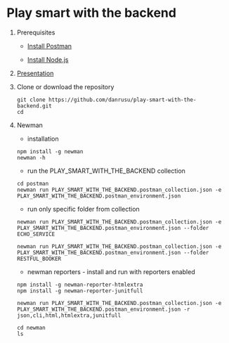 # Play smart with the backend

1. Prerequisites

    - [Install Postman ](https://www.getpostman.com/downloads/)

    - [Install Node.js](https://nodejs.org/en/download/)

2. [Presentation](https://github.com/danrusu/play-smart-with-the-backend/blob/master/Play_smart_with_the_backend.pdf)

3. Clone or download the repository
   ```
   git clone https://github.com/danrusu/play-smart-with-the-backend.git
   cd 
   ```

4. Newman 

   - installation 
   ```
   npm install -g newman
   newman -h
   ```

   - run the PLAY_SMART_WITH_THE_BACKEND collection 
   ```
   cd postman  
   newman run PLAY_SMART_WITH_THE_BACKEND.postman_collection.json -e PLAY_SMART_WITH_THE_BACKEND.postman_environment.json
   ```

   - run only specific folder from collection
   ```
   newman run PLAY_SMART_WITH_THE_BACKEND.postman_collection.json -e PLAY_SMART_WITH_THE_BACKEND.postman_environment.json --folder   ECHO_SERVICE

   newman run PLAY_SMART_WITH_THE_BACKEND.postman_collection.json -e PLAY_SMART_WITH_THE_BACKEND.postman_environment.json --folder RESTFUL_BOOKER
   ```

   - newman reporters - install and run with reporters enabled
   ```
   npm install -g newman-reporter-htmlextra
   npm install -g newman-reporter-junitfull

   newman run PLAY_SMART_WITH_THE_BACKEND.postman_collection.json -e PLAY_SMART_WITH_THE_BACKEND.postman_environment.json -r json,cli,html,htmlextra,junitfull

   cd newman
   ls
   ```
